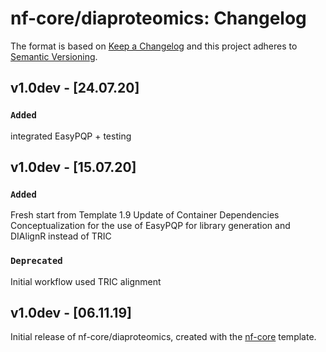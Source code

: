 # nf-core/diaproteomics: Changelog

The format is based on [Keep a Changelog](https://keepachangelog.com/en/1.0.0/)
and this project adheres to [Semantic Versioning](https://semver.org/spec/v2.0.0.html).

## v1.0dev - [24.07.20]

### `Added`
integrated EasyPQP + testing

## v1.0dev - [15.07.20]

### `Added`
Fresh start from Template 1.9
Update of Container Dependencies
Conceptualization for the use of EasyPQP for library generation and DIAlignR instead of TRIC

### `Deprecated`
Initial workflow used TRIC alignment

## v1.0dev - [06.11.19]

Initial release of nf-core/diaproteomics, created with the [nf-core](https://nf-co.re/) template.
